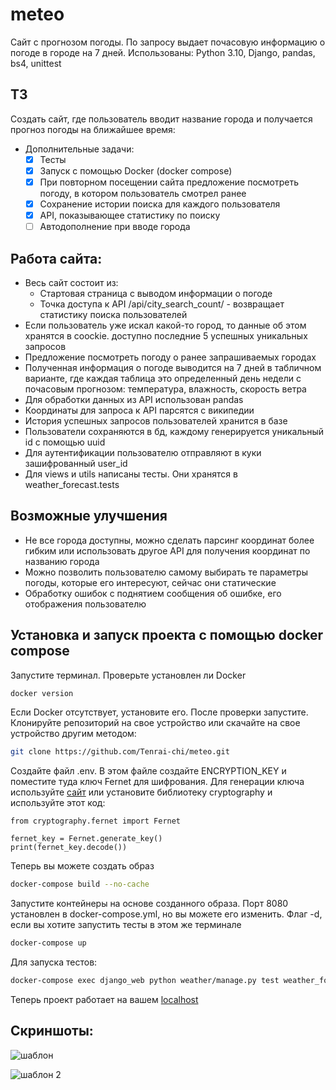 # meteo
Сайт с прогнозом погоды. По запросу выдает почасовую информацию о погоде в городе на 7 дней. Использованы: Python 3.10, Django, pandas, bs4, unittest

## ТЗ
Создать сайт, где пользователь вводит название города и получается прогноз погоды на ближайшее время:
* Дополнительные задачи:
    - [x] Тесты
    - [x] Запуск с помощью Docker (docker compose)
    - [x] При повторном посещении сайта предложение посмотреть погоду, в котором пользователь смотрел ранее
    - [x] Сохранение истории поиска для каждого пользователя
    - [x] API, показывающее статистику по поиску
    - [ ] Автодополнение при вводе города
## Работа сайта:
  * Весь сайт состоит из:
    - Стартовая страница с выводом информации о погоде
    - Точка доступа к API /api/city_search_count/ - возвращает статистику поиска пользователей
  * Если пользователь уже искал какой-то город, то данные об этом хранятся в coockie. доступно последние 5 успешных уникальных запросов
  * Предложение посмотреть погоду о ранее запрашиваемых городах
  * Полученная информация о погоде выводится на 7 дней в табличном варианте, где каждая таблица это определенный день недели с почасовым прогнозом: температура, влажность, скорость ветра
  * Для обработки данных из API использован pandas
  * Координаты для запроса к API парсятся с википедии
  * История успешных запросов пользователей хранится в базе
  * Пользователи сохраняются в бд, каждому генерируется уникальный id с помощью uuid
  * Для аутентификации пользователю отправляют в куки зашифрованный user_id
  * Для views и utils написаны тесты. Они хранятся в weather_forecast.tests
## Возможные улучшения
  * Не все города доступны, можно сделать парсинг координат более гибким или использовать другое API для получения координат по названию города
  * Можно позволить пользователю самому выбирать те параметры погоды, которые его интересуют, сейчас они статические
  * Обработку ошибок с поднятием сообщения об ошибке, его отображения пользователю
## Установка и запуск проекта с помощью docker compose
  Запустите терминал. Проверьте установлен ли Docker
```bash
docker version
```
Если Docker отсутствует, установите его. После проверки запустите.
Клонируйте репозиторий на свое устройство или скачайте на свое устройство другим методом:
```bash
git clone https://github.com/Tenrai-chi/meteo.git
```
Создайте файл .env. В этом файле создайте ENCRYPTION_KEY и поместите туда ключ Fernet для шифрования.
Для генерации ключа используйте [сайт](https://fernetkeygen.com/) или установите библиотеку cryptography и используйте этот код:
```
from cryptography.fernet import Fernet

fernet_key = Fernet.generate_key()
print(fernet_key.decode())
```
Теперь вы можете создать образ
```bash
docker-compose build --no-cache
```
Запустите контейнеры на основе созданного образа. Порт 8080 установлен в docker-compose.yml, но вы можете его изменить.
Флаг -d, если вы хотите запустить тесты в этом же терминале
```bash
docker-compose up
```
Для запуска тестов:
```bash
docker-compose exec django_web python weather/manage.py test weather_forecast.tests
```

Теперь проект работает на вашем [localhost](http://127.0.0.1:8080/)

## Скриншоты:

![шаблон](https://github.com/user-attachments/assets/2eed02ce-0c0b-4235-8781-3ebf6c538e93)

![шаблон 2](https://github.com/user-attachments/assets/76092706-5108-43be-9fb9-964be96cc165)

